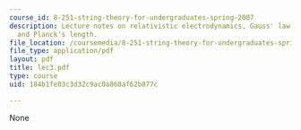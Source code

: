 ```yaml
---
course_id: 8-251-string-theory-for-undergraduates-spring-2007
description: Lecture notes on relativistic electrodynamics, Gauss' law, gravitation,
  and Planck's length.
file_location: /coursemedia/8-251-string-theory-for-undergraduates-spring-2007/184b1fe03c3d32c9ac0a860af62b877c_lec3.pdf
file_type: application/pdf
layout: pdf
title: lec3.pdf
type: course
uid: 184b1fe03c3d32c9ac0a860af62b877c

---
```

None